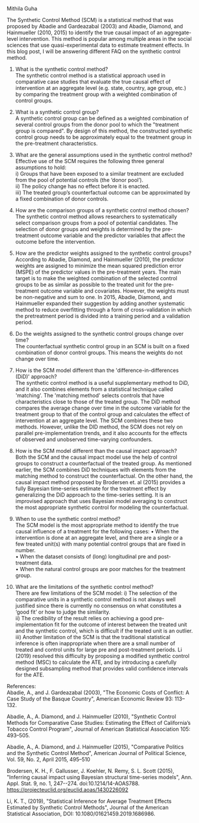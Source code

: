 Mithila Guha  


The Synthetic Control Method (SCM) is a statistical method that was proposed by Abadie and Gardeazabal (2003) and Abadie, Diamond, and Hainmueller (2010, 2015) to identify the true causal impact of an aggregate-level intervention. This method is popular among multiple areas in the social sciences that use quasi-experimental data to estimate treatment effects. In this blog post, I will be answering different FAQ on the synthetic control method.  

1. What is the synthetic control method?  
The synthetic control method is a statistical approach used in comparative case studies that evaluate the true causal effect of intervention at an aggregate level (e.g. state, country, age group, etc.) by comparing the treatment group with a weighted combination of control groups.    

2. What is a synthetic control group?  
A synthetic control group can be defined as a weighted combination of several control groups from the donor pool to which the "treatment group is compared". By design of this method, the constructed synthetic control group needs to be approximately equal to the treatment group in the pre-treatment characteristics.  

3. What are the general assumptions used in the synthetic control method?
Effective use of the SCM requires the following three general assumptions to hold:  
i) Groups that have been exposed to a similar treatment are excluded from the pool of potential controls (the ‘donor pool’).  
ii) The policy change has no effect before it is enacted.   
iii) The treated group’s counterfactual outcome can be approximated by a fixed combination of donor controls.     

4. How are the comparison groups of a synthetic control method chosen?  
The synthetic control method allows researchers to systematically select comparison groups from a pool of potential candidates. The selection of donor groups and weights is determined by the pre-treatment outcome variable and the predictor variables that affect the outcome before the intervention.    

5. How are the predictor weights assigned to the synthetic control groups?  
According to Abadie, Diamond, and Hainmueller (2010), the predictor weights are assigned to minimize the mean squared prediction error (MSPE) of the predictor values in the pre-treatment years. The main target is to make the weighted combination of the selected control groups to be as similar as possible to the treated unit for the pre-treatment outcome variable and covariates. However, the weights must be non-negative and sum to one. In 2015, Abadie, Diamond, and Hainmueller expanded their suggestion by adding another systematic method to reduce overfitting through a form of cross-validation in which the pretreatment period is divided into a training period and a validation period.    

6. Do the weights assigned to the synthetic control groups change over time?  
The counterfactual synthetic control group in an SCM is built on a fixed combination of donor control groups. This means the weights do not change over time.    

7. How is the SCM model different than the 'difference-in-differences (DiD)' approach?  
The synthetic control method is a useful supplementary method to DiD, and it also combines elements from a statistical technique called 'matching'. The 'matching method' selects controls that have characteristics close to those of the treated group. The DiD method compares the average change over time in the outcome variable for the treatment group to that of the control group and calculates the effect of intervention at an aggregate level. The SCM combines these two methods. However, unlike the DID method, the SCM does not rely on parallel pre-implementation trends, and it also accounts for the effects of observed and unobserved time-varying confounders.    

8. How is the SCM model different than the causal impact approach?  
Both the SCM and the causal impact model use the help of control groups to construct a counterfactual of the treated group. As mentioned earlier, the SCM combines DiD techniques with elements from the matching method to construct the counterfactual. On the other hand, the causal impact method proposed by Brodersen et. al (2015) provides a fully Bayesian time-series estimate for the treatment effect by generalizing the DiD approach to the time-series setting. It is an improvised approach that uses Bayesian model averaging to construct the most appropriate synthetic control for modeling the counterfactual.    

9. When to use the synthetic control method?   
The SCM model is the most appropriate method to identify the true causal influence of a treatment for the following cases:
•	When the intervention is done at an aggregate level, and there are a single or a few treated unit(s) with many potential control groups that are fixed in number.  
•	When the dataset consists of (long) longitudinal pre and post-treatment data.  
•	When the natural control groups are poor matches for the treatment group.    

10. What are the limitations of the synthetic control method?  
There are few limitations of the SCM model: i) The selection of the comparative units in a synthetic control method is not always well justified since there is currently no consensus on what constitutes a ‘good fit’ or how to judge the similarity.   
ii) The credibility of the result relies on achieving a good pre-implementation fit for the outcome of interest between the treated unit and the synthetic control, which is difficult if the treated unit is an outlier.  
iii) Another limitation of the SCM is that the traditional statistical inference is often inappropriate when there are a small number of treated and control units for large pre and post-treatment periods. Li (2019) resolved this difficulty by proposing a modified synthetic control method (MSC) to calculate the ATE, and by introducing a carefully designed subsampling method that provides valid confidence intervals for the ATE.      

References:  
Abadie, A., and J. Gardeazabal (2003), "The Economic Costs of Conflict: A Case Study of the Basque Country", American Economic Review 93: 113–132.    

Abadie, A., A. Diamond, and J. Hainmueller (2010), "Synthetic Control Methods for Comparative Case Studies: Estimating the Effect of California’s Tobacco Control Program", Journal of American Statistical Association 105: 493–505.    

Abadie, A., A. Diamond, and J. Hainmueller (2015), "Comparative Politics and the Synthetic Control Method", American Journal of Political Science, Vol. 59, No. 2, April 2015, 495–510    

Brodersen, K. H., F. Gallusser, J. Koehler, N. Remy, S. L. Scott (2015), "Inferring causal impact using Bayesian structural time-series models", Ann. Appl. Stat. 9, no. 1, 247--274. doi:10.1214/14-AOAS788. https://projecteuclid.org/euclid.aoas/1430226092    

Li, K. T., (2019), "Statistical Inference for Average Treatment Effects Estimated by Synthetic Control Methods", Journal of the American Statistical Association, DOI: 10.1080/01621459.2019.1686986.

